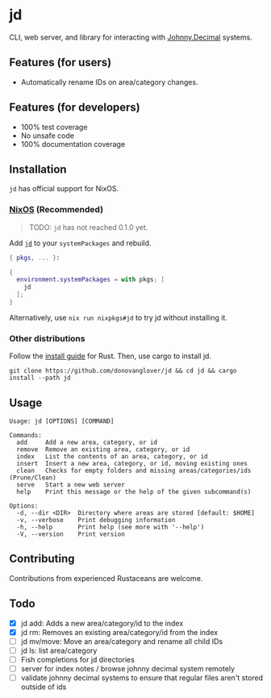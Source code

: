 # jd

CLI, web server, and library for interacting with [Johnny.Decimal](https://johnnydecimal.com/) systems.

## Features (for users)

- Automatically rename IDs on area/category changes.

## Features (for developers)

- 100% test coverage
- No unsafe code
- 100% documentation coverage

## Installation

`jd` has official support for NixOS.

### [NixOS](https://nixos.wiki/wiki/Overview_of_the_NixOS_Linux_distribution) (Recommended)

> TODO: `jd` has not reached 0.1.0 yet.

Add [`jd`](https://search.nixos.org/packages?channel=unstable&query=jd) to your `systemPackages` and rebuild.

```nix
{ pkgs, ... }:

{
  environment.systemPackages = with pkgs; [
    jd
  ];
}
```

Alternatively, use `nix run nixpkgs#jd` to try jd without installing it.

### Other distributions

Follow the [install guide](https://www.rust-lang.org/tools/install) for Rust. Then, use cargo to install jd.

```fish
git clone https://github.com/donovanglover/jd && cd jd && cargo install --path jd
```

## Usage

```man
Usage: jd [OPTIONS] [COMMAND]

Commands:
  add     Add a new area, category, or id
  remove  Remove an existing area, category, or id
  index   List the contents of an area, category, or id
  insert  Insert a new area, category, or id, moving existing ones
  clean   Checks for empty folders and missing areas/categories/ids (Prune/Clean)
  serve   Start a new web server
  help    Print this message or the help of the given subcommand(s)

Options:
  -d, --dir <DIR>  Directory where areas are stored [default: $HOME]
  -v, --verbose    Print debugging information
  -h, --help       Print help (see more with '--help')
  -V, --version    Print version
```

## Contributing

Contributions from experienced Rustaceans are welcome.

## Todo

- [x] jd add: Adds a new area/category/id to the index
- [x] jd rm: Removes an existing area/category/id from the index
- [ ] jd mv/move: Move an area/category and rename all child IDs
- [ ] jd ls: list area/category
- [ ] Fish completions for jd directories
- [ ] server for index notes / browse johnny decimal system remotely
- [ ] validate johnny decimal systems to ensure that regular files aren't stored outside of ids

